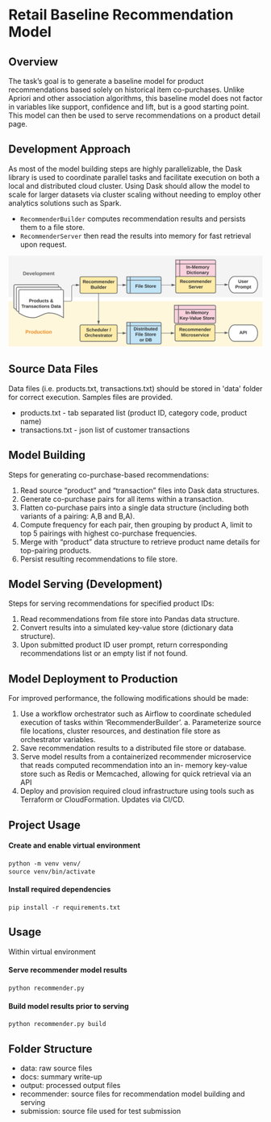 # Retail Baseline Recommendation Model

## Overview

The task’s goal is to generate a baseline model for product recommendations based solely on historical item co-purchases. Unlike Apriori and other association algorithms, this baseline model does not factor in variables like support, confidence and lift, but is a good starting point. This model can then be used to serve recommendations on a product detail page.

## Development Approach
As most of the model building steps are highly parallelizable, the Dask library is used to coordinate parallel tasks and facilitate execution on both a local and distributed cloud cluster. Using Dask should allow the model to 
scale for larger datasets via cluster scaling without needing to employ other analytics solutions such as Spark.

- `RecommenderBuilder` computes recommendation results and persists them to a file store. 
- `RecommenderServer` then read the results into memory for fast retrieval upon request.

![Recommender Diagram](docs/diagram.png)

## Source Data Files

Data files (i.e. products.txt, transactions.txt) should be stored in 'data' folder for correct execution. Samples files are provided.

- products.txt - tab separated list (product ID, category code, product name)
- transactions.txt - json list of customer transactions

## Model Building

Steps for generating co-purchase-based recommendations:
1. Read source “product” and “transaction” files into Dask data structures.
2. Generate co-purchase pairs for all items within a transaction.
3. Flatten co-purchase pairs into a single data structure (including both variants of a pairing: A,B and B,A).
4. Compute frequency for each pair, then grouping by product A, limit to top 5 pairings with highest co-purchase frequencies.
5. Merge with “product” data structure to retrieve product name details for top-pairing products.
6. Persist resulting recommendations to file store.

## Model Serving (Development)

Steps for serving recommendations for specified product IDs:
1. Read recommendations from file store into Pandas data structure.
2. Convert results into a simulated key-value store (dictionary data structure).
3. Upon submitted product ID user prompt, return corresponding recommendations list or an empty list if not found.

## Model Deployment to Production

For improved performance, the following modifications should be made:
1. Use a workflow orchestrator such as Airflow to coordinate scheduled execution of tasks within ‘RecommenderBuilder’.
a. Parameterize source file locations, cluster resources, and destination file store as orchestrator variables.
2. Save recommendation results to a distributed file store or database.
3. Serve model results from a containerized recommender microservice that reads computed recommendation into an in-
memory key-value store such as Redis or Memcached, allowing for quick retrieval via an API
4. Deploy and provision required cloud infrastructure using tools such as Terraform or CloudFormation. Updates via CI/CD.

## Project Usage

#### Create and enable virtual environment

```
python -m venv venv/
source venv/bin/activate
```

#### Install required dependencies

```
pip install -r requirements.txt
```

## Usage

Within virtual environment

#### Serve recommender model results

```
python recommender.py
```

#### Build model results prior to serving

```
python recommender.py build
```

## Folder Structure

- data: raw source files
- docs: summary write-up
- output: processed output files
- recommender: source files for recommendation model building and serving
- submission: source file used for test submission
